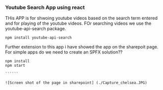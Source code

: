 ### Youtube Search App using react

THis APP is for shwoing youtube videos based on the search term entered and for playing of the youtube videos. FOr searching videos we use the youtube-api-search package. 

````
npm install youtube-api-search

````

Further extension to this app i have showed the app on the sharepoit page. For simple apps do we need to create an SPFX solution??

```````
npm install
npm start

``````

![Screen shot of the page in sharepoint] (./Capture_chelsea.JPG) 

